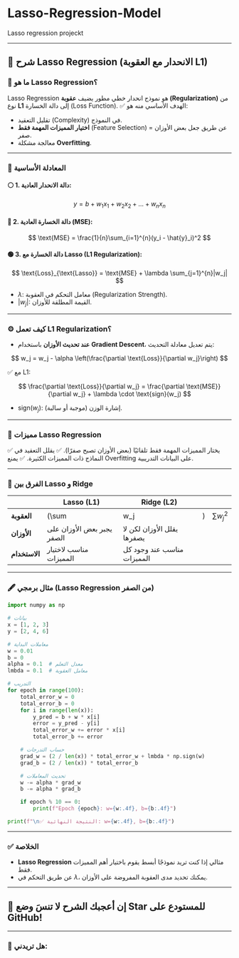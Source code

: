 # Lasso-Regression-Model
Lasso regression projeckt


---

## 📄 **شرح Lasso Regression (الانحدار مع العقوبة L1)**

### 📌 ما هو Lasso Regression؟

Lasso Regression هو نموذج انحدار خطي مطور يضيف **عقوبة (Regularization)** من نوع **L1** إلى دالة الخسارة (Loss Function).
✅ الهدف الأساسي منه هو:

* تقليل التعقيد (Complexity) في النموذج.
* **اختيار المميزات المهمة فقط** (Feature Selection) عن طريق جعل بعض الأوزان = صفر.
* معالجة مشكلة **Overfitting**.

---

### 🧮 **المعادلة الأساسية**

#### ⚪️ 1. دالة الانحدار العادية:

$$
y = b + w_1x_1 + w_2x_2 + ... + w_nx_n
$$

#### 🔴 2. دالة الخسارة العادية (MSE):

$$
\text{MSE} = \frac{1}{n}\sum_{i=1}^{n}(y_i - \hat{y}_i)^2
$$

#### 🟢 3. دالة الخسارة مع Lasso (L1 Regularization):

$$
\text{Loss}_{\text{Lasso}} = \text{MSE} + \lambda \sum_{j=1}^{n}|w_j|
$$

* $\lambda$: معامل التحكم في العقوبة (Regularization Strength).
* $|w_j|$: القيمة المطلقة للأوزان.

---

### ⚙️ **كيف تعمل L1 Regularization؟**

* **عند تحديث الأوزان** باستخدام **Gradient Descent**، يتم تعديل معادلة التحديث:

$$
w_j = w_j - \alpha \left(\frac{\partial \text{Loss}}{\partial w_j}\right)
$$

✅ مع L1:

$$
\frac{\partial \text{Loss}}{\partial w_j} = \frac{\partial \text{MSE}}{\partial w_j} + \lambda \cdot \text{sign}(w_j)
$$

* $\text{sign}(w_j)$: إشارة الوزن (موجبة أو سالبة).

---

### 🎯 **مميزات Lasso Regression**

✅ يختار المميزات المهمة فقط تلقائيًا (بعض الأوزان تصبح صفرًا).
✅ يقلل التعقيد في النماذج ذات المميزات الكثيرة.
✅ يمنع Overfitting على البيانات التدريبية.

---

### 🚨 **الفرق بين Lasso و Ridge**

|               | **Lasso (L1)**             | **Ridge (L2)**             |   |              |
| ------------- | -------------------------- | -------------------------- | - | ------------ |
| **العقوبة**   | (\sum                      | w\_j                       | ) | $\sum w_j^2$ |
| **الأوزان**   | يجبر بعض الأوزان على الصفر | يقلل الأوزان لكن لا يصفرها |   |              |
| **الاستخدام** | مناسب لاختيار المميزات     | مناسب عند وجود كل المميزات |   |              |

---

### 🖋️ **مثال برمجي (Lasso Regression من الصفر)**

```python
import numpy as np

# بيانات
x = [1, 2, 3]
y = [2, 4, 6]

# معاملات البداية
w = 0.01
b = 0
alpha = 0.1  # معدل التعلم
lmbda = 0.1  # معامل العقوبة

# التدريب
for epoch in range(100):
    total_error_w = 0
    total_error_b = 0
    for i in range(len(x)):
        y_pred = b + w * x[i]
        error = y_pred - y[i]
        total_error_w += error * x[i]
        total_error_b += error

    # حساب التدرجات
    grad_w = (2 / len(x)) * total_error_w + lmbda * np.sign(w)
    grad_b = (2 / len(x)) * total_error_b

    # تحديث المعاملات
    w -= alpha * grad_w
    b -= alpha * grad_b

    if epoch % 10 == 0:
        print(f"Epoch {epoch}: w={w:.4f}, b={b:.4f}")

print(f"\n✅ النتيجة النهائية: w={w:.4f}, b={b:.4f}")
```

---

### ✅ **الخلاصة**

* **Lasso Regression** مثالي إذا كنت تريد نموذجًا أبسط يقوم باختيار أهم المميزات فقط.
* عن طريق التحكم في $\lambda$، يمكنك تحديد مدى العقوبة المفروضة على الأوزان.

---

## 🌟 **إن أعجبك الشرح لا تنسَ وضع Star للمستودع على GitHub!**

---

### 🚀 هل تريدني:



